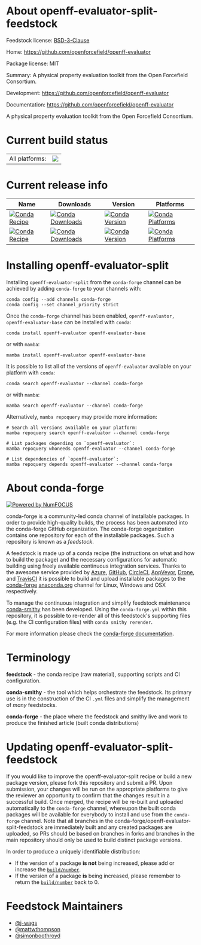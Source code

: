 About openff-evaluator-split-feedstock
======================================

Feedstock license: [BSD-3-Clause](https://github.com/conda-forge/openff-evaluator-feedstock/blob/main/LICENSE.txt)

Home: https://github.com/openforcefield/openff-evaluator

Package license: MIT

Summary: A physical property evaluation toolkit from the Open Forcefield Consortium.

Development: https://github.com/openforcefield/openff-evaluator

Documentation: https://github.com/openforcefield/openff-evaluator

A physical property evaluation toolkit from the Open Forcefield Consortium.


Current build status
====================


<table><tr><td>All platforms:</td>
    <td>
      <a href="https://dev.azure.com/conda-forge/feedstock-builds/_build/latest?definitionId=12190&branchName=main">
        <img src="https://dev.azure.com/conda-forge/feedstock-builds/_apis/build/status/openff-evaluator-feedstock?branchName=main">
      </a>
    </td>
  </tr>
</table>

Current release info
====================

| Name | Downloads | Version | Platforms |
| --- | --- | --- | --- |
| [![Conda Recipe](https://img.shields.io/badge/recipe-openff--evaluator-green.svg)](https://anaconda.org/conda-forge/openff-evaluator) | [![Conda Downloads](https://img.shields.io/conda/dn/conda-forge/openff-evaluator.svg)](https://anaconda.org/conda-forge/openff-evaluator) | [![Conda Version](https://img.shields.io/conda/vn/conda-forge/openff-evaluator.svg)](https://anaconda.org/conda-forge/openff-evaluator) | [![Conda Platforms](https://img.shields.io/conda/pn/conda-forge/openff-evaluator.svg)](https://anaconda.org/conda-forge/openff-evaluator) |
| [![Conda Recipe](https://img.shields.io/badge/recipe-openff--evaluator--base-green.svg)](https://anaconda.org/conda-forge/openff-evaluator-base) | [![Conda Downloads](https://img.shields.io/conda/dn/conda-forge/openff-evaluator-base.svg)](https://anaconda.org/conda-forge/openff-evaluator-base) | [![Conda Version](https://img.shields.io/conda/vn/conda-forge/openff-evaluator-base.svg)](https://anaconda.org/conda-forge/openff-evaluator-base) | [![Conda Platforms](https://img.shields.io/conda/pn/conda-forge/openff-evaluator-base.svg)](https://anaconda.org/conda-forge/openff-evaluator-base) |

Installing openff-evaluator-split
=================================

Installing `openff-evaluator-split` from the `conda-forge` channel can be achieved by adding `conda-forge` to your channels with:

```
conda config --add channels conda-forge
conda config --set channel_priority strict
```

Once the `conda-forge` channel has been enabled, `openff-evaluator, openff-evaluator-base` can be installed with `conda`:

```
conda install openff-evaluator openff-evaluator-base
```

or with `mamba`:

```
mamba install openff-evaluator openff-evaluator-base
```

It is possible to list all of the versions of `openff-evaluator` available on your platform with `conda`:

```
conda search openff-evaluator --channel conda-forge
```

or with `mamba`:

```
mamba search openff-evaluator --channel conda-forge
```

Alternatively, `mamba repoquery` may provide more information:

```
# Search all versions available on your platform:
mamba repoquery search openff-evaluator --channel conda-forge

# List packages depending on `openff-evaluator`:
mamba repoquery whoneeds openff-evaluator --channel conda-forge

# List dependencies of `openff-evaluator`:
mamba repoquery depends openff-evaluator --channel conda-forge
```


About conda-forge
=================

[![Powered by
NumFOCUS](https://img.shields.io/badge/powered%20by-NumFOCUS-orange.svg?style=flat&colorA=E1523D&colorB=007D8A)](https://numfocus.org)

conda-forge is a community-led conda channel of installable packages.
In order to provide high-quality builds, the process has been automated into the
conda-forge GitHub organization. The conda-forge organization contains one repository
for each of the installable packages. Such a repository is known as a *feedstock*.

A feedstock is made up of a conda recipe (the instructions on what and how to build
the package) and the necessary configurations for automatic building using freely
available continuous integration services. Thanks to the awesome service provided by
[Azure](https://azure.microsoft.com/en-us/services/devops/), [GitHub](https://github.com/),
[CircleCI](https://circleci.com/), [AppVeyor](https://www.appveyor.com/),
[Drone](https://cloud.drone.io/welcome), and [TravisCI](https://travis-ci.com/)
it is possible to build and upload installable packages to the
[conda-forge](https://anaconda.org/conda-forge) [anaconda.org](https://anaconda.org/)
channel for Linux, Windows and OSX respectively.

To manage the continuous integration and simplify feedstock maintenance
[conda-smithy](https://github.com/conda-forge/conda-smithy) has been developed.
Using the ``conda-forge.yml`` within this repository, it is possible to re-render all of
this feedstock's supporting files (e.g. the CI configuration files) with ``conda smithy rerender``.

For more information please check the [conda-forge documentation](https://conda-forge.org/docs/).

Terminology
===========

**feedstock** - the conda recipe (raw material), supporting scripts and CI configuration.

**conda-smithy** - the tool which helps orchestrate the feedstock.
                   Its primary use is in the construction of the CI ``.yml`` files
                   and simplify the management of *many* feedstocks.

**conda-forge** - the place where the feedstock and smithy live and work to
                  produce the finished article (built conda distributions)


Updating openff-evaluator-split-feedstock
=========================================

If you would like to improve the openff-evaluator-split recipe or build a new
package version, please fork this repository and submit a PR. Upon submission,
your changes will be run on the appropriate platforms to give the reviewer an
opportunity to confirm that the changes result in a successful build. Once
merged, the recipe will be re-built and uploaded automatically to the
`conda-forge` channel, whereupon the built conda packages will be available for
everybody to install and use from the `conda-forge` channel.
Note that all branches in the conda-forge/openff-evaluator-split-feedstock are
immediately built and any created packages are uploaded, so PRs should be based
on branches in forks and branches in the main repository should only be used to
build distinct package versions.

In order to produce a uniquely identifiable distribution:
 * If the version of a package **is not** being increased, please add or increase
   the [``build/number``](https://docs.conda.io/projects/conda-build/en/latest/resources/define-metadata.html#build-number-and-string).
 * If the version of a package **is** being increased, please remember to return
   the [``build/number``](https://docs.conda.io/projects/conda-build/en/latest/resources/define-metadata.html#build-number-and-string)
   back to 0.

Feedstock Maintainers
=====================

* [@j-wags](https://github.com/j-wags/)
* [@mattwthompson](https://github.com/mattwthompson/)
* [@simonboothroyd](https://github.com/simonboothroyd/)

